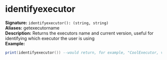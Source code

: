 # identifyexecutor
**Signature:** `identifyexecutor(): (string, string)` <br>
**Aliases:** getexecutorname <br>
**Description:** Returns the executors name and current version, useful for identifying which executor the user is using <br>
**Example:**
```lua
print(identifyexecutor()) --would return, for example, "CoolExecutor, v1.0.0.0"
```
